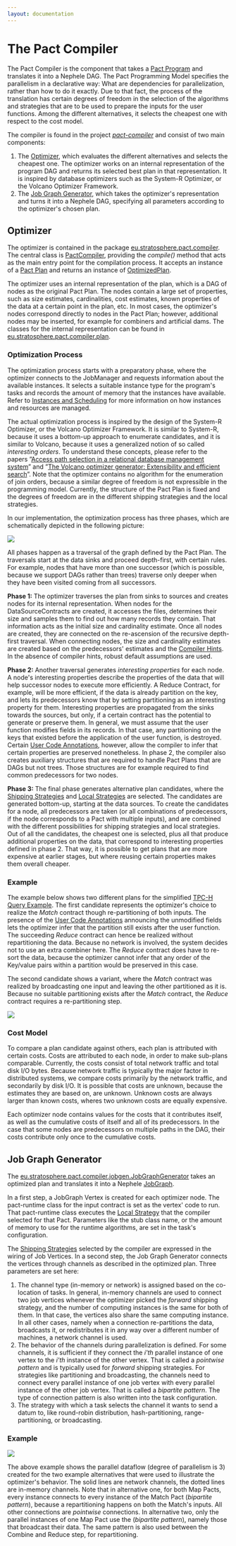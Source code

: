 ```yaml
---
layout: documentation
---
```

The Pact Compiler
=================

The Pact Compiler is the component that takes a [Pact
Program](writepactprogram.html "writepactprogram")
and translates it into a Nephele DAG. The Pact Programming Model
specifies the parallelism in a declarative way: What are dependencies
for parallelization, rather than how to do it exactly. Due to that fact,
the process of the translation has certain degrees of freedom in the
selection of the algorithms and strategies that are to be used to
prepare the inputs for the user functions. Among the different
alternatives, it selects the cheapest one with respect to the cost
model.

The compiler is found in the project
*[pact-compiler](https://github.com/stratosphere-eu/stratosphere/tree/master/pact/pact-compiler "https://github.com/stratosphere-eu/stratosphere/tree/master/pact/pact-compiler")*
and consist of two main components:

1.  The
    [Optimizer](pactcompiler#optimizer "pactcompiler"),
    which evaluates the different alternatives and selects the cheapest
    one. The optimizer works on an internal representation of the
    program DAG and returns its selected best plan in that
    representation. It is inspired by database optimizers such as the
    System-R Optimizer, or the Volcano Optimizer Framework.
2.  The [Job Graph
    Generator](pactcompiler#job_graph_generator "pactcompiler"),
    which takes the optimizer's representation and turns it into a
    Nephele DAG, specifying all parameters according to the optimizer's
    chosen plan.

Optimizer
---------

The optimizer is contained in the package
[eu.stratosphere.pact.compiler](https://github.com/stratosphere-eu/stratosphere/tree/master/pact/pact-compiler/src/main/java/eu/stratosphere/pact/compiler "https://github.com/stratosphere-eu/stratosphere/tree/master/pact/pact-compiler/src/main/java/eu/stratosphere/pact/compiler").
The central class is
[PactCompiler](https://github.com/stratosphere-eu/stratosphere/tree/master/pact/pact-compiler/src/main/java/eu/stratosphere/pact/compiler/PactCompiler.java "https://github.com/stratosphere-eu/stratosphere/tree/master/pact/pact-compiler/src/main/java/eu/stratosphere/pact/compiler/PactCompiler.java"),
providing the *compile()* method that acts as the main entry point for
the compilation process. It accepts an instance of a [Pact
Plan](https://github.com/stratosphere-eu/stratosphere/tree/master//pact/pact-common/src/main/java/eu/stratosphere/pact/common/plan/Plan.java "https://github.com/stratosphere-eu/stratosphere/tree/master//pact/pact-common/src/main/java/eu/stratosphere/pact/common/plan/Plan.java")
and returns an instance of
[OptimizedPlan](https://github.com/stratosphere-eu/stratosphere/tree/master/pact/pact-compiler/src/main/java/eu/stratosphere/pact/compiler/plan/OptimizedPlan.java "https://github.com/stratosphere-eu/stratosphere/tree/master/pact/pact-compiler/src/main/java/eu/stratosphere/pact/compiler/plan/OptimizedPlan.java").

The optimizer uses an internal representation of the plan, which is a
DAG of nodes as the original Pact Plan. The nodes contain a large set of
properties, such as size estimates, cardinalities, cost estimates, known
properties of the data at a certain point in the plan, etc. In most
cases, the optimizer's nodes correspond directly to nodes in the Pact
Plan; however, additional nodes may be inserted, for example for
combiners and artificial dams. The classes for the internal
representation can be found in
[eu.stratosphere.pact.compiler.plan](https://github.com/stratosphere-eu/stratosphere/tree/master/pact/pact-compiler/src/main/java/eu/stratosphere/pact/compiler/plan "https://github.com/stratosphere-eu/stratosphere/tree/master/pact/pact-compiler/src/main/java/eu/stratosphere/pact/compiler/plan").

### Optimization Process

The optimization process starts with a preparatory phase, where the
optimizer connects to the JobManager and requests information about the
available instances. It selects a suitable instance type for the
program's tasks and records the amount of memory that the instances have
available. Refer to [Instances and
Scheduling](instancesandscheduling.html "instancesandscheduling")
for more information on how instances and resources are managed.

The actual optimization process is inspired by the design of the
System-R Optimizer, or the Volcano Optimizer Framework. It is similar to
System-R, because it uses a bottom-up approach to enumerate candidates,
and it is similar to Volcano, because it uses a generalized notion of so
called *interesting orders*. To understand these concepts, please refer
to the papers ”[Access path selection in a relational database
management
system](http://citeseerx.ist.psu.edu/viewdoc/download?doi=10.1.1.71.3735&rep=rep1&type=pdf "http://citeseerx.ist.psu.edu/viewdoc/download?doi=10.1.1.71.3735&rep=rep1&type=pdf")”
and ”[The Volcano optimizer generator: Extensibility and efficient
search](http://citeseerx.ist.psu.edu/viewdoc/download?doi=10.1.1.21.2197&rep=rep1&type=pdf "http://citeseerx.ist.psu.edu/viewdoc/download?doi=10.1.1.21.2197&rep=rep1&type=pdf")”.
Note that the optimizer contains no algorithm for the enumeration of
join orders, because a similar degree of freedom is not expressible in
the programming model. Currently, the structure of the Pact Plan is
fixed and the degrees of freedom are in the different shipping
strategies and the local strategies.

In our implementation, the optimization process has three phases, which
are schematically depicted in the following picture:

[![](media/wiki/optimization_process.png)](media/wiki/optimization_process.png "wiki:optimization_process.png")

All phases happen as a traversal of the graph defined by the Pact Plan.
The traversals start at the data sinks and proceed depth-first, with
certain rules. For example, nodes that have more than one successor
(which is possible, because we support DAGs rather than trees) traverse
only deeper when they have been visited coming from all successors.

**Phase 1:** The optimizer traverses the plan from sinks to sources and
creates nodes for its internal representation. When nodes for the
DataSourceContracts are created, it accesses the files, determines their
size and samples them to find out how many records they contain. That
information acts as the initial size and cardinality estimate. Once all
nodes are created, they are connected on the re-ascension of the
recursive depth-first traversal. When connecting nodes, the size and
cardinality estimates are created based on the predecessors' estimates
and the [Compiler
Hints](writepactprogram#compilerhints "writepactprogram").
In the absence of compiler hints, robust default assumptions are used.

**Phase 2:** Another traversal generates *interesting properties* for
each node. A node's interesting properties describe the properties of
the data that will help successor nodes to execute more efficiently. A
Reduce Contract, for example, will be more efficient, if the data is
already partition on the key, and lets its predecessors know that by
setting partitioning as an interesting property for them. Interesting
properties are propagated from the sinks towards the sources, but only,
if a certain contract has the potential to generate or preserve them. In
general, we must assume that the user function modifies fields in its
records. In that case, any partitioning on the keys that existed before
the application of the user function, is destroyed. Certain [User Code
Annotations](pactpm#user_code_annotations "pactpm"),
however, allow the compiler to infer that certain properties are
preserved nonetheless. In phase 2, the compiler also creates auxiliary
structures that are required to handle Pact Plans that are DAGs but not
trees. Those structures are for example required to find common
predecessors for two nodes.

**Phase 3:** The final phase generates alternative plan candidates,
where the [Shipping
Strategies](pactstrategies#shipping_strategies "pactstrategies")
and [Local
Strategies](pactstrategies#local_strategies "pactstrategies")
are selected. The candidates are generated bottom-up, starting at the
data sources. To create the candidates for a node, all predecessors are
taken (or all combinations of predecessors, if the node corresponds to a
Pact with multiple inputs), and are combined with the different
possibilities for shipping strategies and local strategies. Out of all
the candidates, the cheapest one is selected, plus all that produce
additional properties on the data, that correspond to interesting
properties defined in phase 2. That way, it is possible to get plans
that are more expensive at earlier stages, but where reusing certain
properties makes them overall cheaper.

### Example

The example below shows two different plans for the simplified [TPC-H
Query
Example](tpch-q3example.html "tpch-q3example").
The first candidate represents the optimizer's choice to realize the
*Match* contract though re-partitioning of both inputs. The presence of
the [User Code
Annotations](pactpm#user_code_annotations "pactpm")
announcing the unmodified fields lets the optimizer infer that the
partition still exists after the user function. The succeeding *Reduce*
contract can hence be realized without repartitioning the data. Because
no network is involved, the system decides not to use an extra combiner
here. The *Reduce* contract does have to re-sort the data, because the
optimizer cannot infer that any order of the Key/value pairs within a
partition would be preserved in this case.

The second candidate shows a variant, where the *Match* contract was
realized by broadcasting one input and leaving the other partitioned as
it is. Because no suitable partitioning exists after the *Match*
contract, the *Reduce* contract requires a re-partitioning step.

[![](media/wiki/alternative_candidates.png)](media/wiki/alternative_candidates.png "wiki:alternative_candidates.png")

### Cost Model

To compare a plan candidate against others, each plan is attributed with
certain costs. Costs are attributed to each node, in order to make
sub-plans comparable. Currently, the costs consist of total network
traffic and total disk I/O bytes. Because network traffic is typically
the major factor in distributed systems, we compare costs primarily by
the network traffic, and secondarily by disk I/O. It is possible that
costs are unknown, because the estimates they are based on, are unknown.
Unknown costs are always larger than known costs, wheres two unknown
costs are equally expensive.

Each optimizer node contains values for the costs that it contributes
itself, as well as the cumulative costs of itself and all of its
predecessors. In the case that some nodes are predecessors on multiple
paths in the DAG, their costs contribute only once to the cumulative
costs.

Job Graph Generator
-------------------

The
[eu.stratosphere.pact.compiler.jobgen.JobGraphGenerator](https://github.com/stratosphere-eu/stratosphere/tree/master/pact/pact-compiler/src/main/java/eu/stratosphere/pact/compiler/jobgen/JobGraphGenerator.java "https://github.com/stratosphere-eu/stratosphere/tree/master/pact/pact-compiler/src/main/java/eu/stratosphere/pact/compiler/jobgen/JobGraphGenerator.java")
takes an optimized plan and translates it into a Nephele
[JobGraph](writingnehelejobs#connectingtasks "writingnehelejobs").

In a first step, a JobGraph Vertex is created for each optimizer node.
The pact-runtime class for the input contract is set as the vertex' code
to run. That pact-runtime class executes the [Local
Strategy](pactstrategies#local_strategies "pactstrategies")
that the compiler selected for that Pact. Parameters like the stub class
name, or the amount of memory to use for the runtime algorithms, are set
in the task's configuration.

The [Shipping
Strategies](pactstrategies#shipping_strategies "pactstrategies")
selected by the compiler are expressed in the wiring of Job Vertices. In
a second step, the Job Graph Generator connects the vertices through
channels as described in the optimized plan. Three parameters are set
here:

1.  The channel type (in-memory or network) is assigned based on the
    co-location of tasks. In general, in-memory channels are used to
    connect two job vertices whenever the optimizer picked the *forward*
    shipping strategy, and the number of computing instances is the same
    for both of them. In that case, the vertices also share the same
    computing instance. In all other cases, namely when a connection
    re-partitions the data, broadcasts it, or redistributes it in any
    way over a different number of machines, a network channel is used.
2.  The behavior of the channels during parallelization is defined. For
    some channels, it is sufficient if they connect the *i'th* parallel
    instance of one vertex to the *i'th* instance of the other vertex.
    That is called a *pointwise pattern* and is typically used for
    *forward* shipping strategies. For strategies like partitioning and
    broadcasting, the channels need to connect every parallel instance
    of one job vertex with every parallel instance of the other job
    vertex. That is called a *bipartite pattern*. The type of connection
    pattern is also written into the task configuration.
3.  The strategy with which a task selects the channel it wants to send
    a datum to, like round-robin distribution, hash-partitioning,
    range-partitioning, or broadcasting.

### Example

[![](media/wiki/jobgraph.png)](media/wiki/jobgraph.png "wiki:jobgraph.png")

The above example shows the parallel dataflow (degree of parallelism is
3) created for the two example alternatives that were used to illustrate
the optimizer's behavior. The solid lines are network channels, the
dotted lines are in-memory channels. Note that in alternative one, for
both Map Pacts, every instance connects to every instance of the Match
Pact (*bipartite pattern*), because a repartitioning happens on both the
Match's inputs. All other connections are *pointwise* connections. In
alternative two, only the parallel instances of one Map Pact use the
(*bipartite pattern*), namely those that broadcast their data. The same
pattern is also used between the Combine and Reduce step, for
repartitioning.
